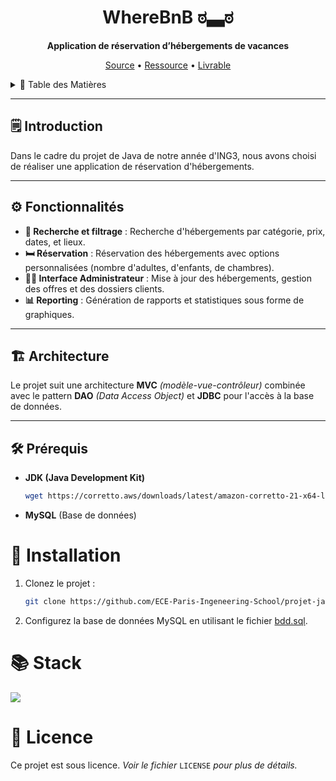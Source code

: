 <div align="center">

# WhereBnB ಠ▃ಠ

**Application de réservation d’hébergements de vacances**

[Source](https://boostcamp.omneseducation.com/course/view.php?id=377194) •
[Ressource](https://boostcamp.omneseducation.com/course/view.php?id=377194&section=2#tabs-tree-start) •
[Livrable](https://boostcamp.omneseducation.com/course/view.php?id=377194&section=4#tabs-tree-start)

</div>

<details>
    <summary>📖 Table des Matières</summary>
    <ol>
        <li><a href="#-introduction">Introduction</a></li>
        <li><a href="#-fonctionnalités">Fonctionnalités</a></li>
        <li><a href="#-architecture">Architecture</a></li>
        <li><a href="#-prérequis">Prérequis</a></li>
        <li><a href="#-installation">Installation</a></li>
        <li><a href="#-stack">Stack</a></li>
        <li><a href="#-licence">Licence</a></li>
        <li><a href="#-deadlines">Deadlines</a></li>
    </ol>
</details>

---

## 🗒️ Introduction

Dans le cadre du projet de Java de notre année d'ING3, nous avons choisi de réaliser une application de réservation d'hébergements.

---

## ⚙️ Fonctionnalités

- **🔎 Recherche et filtrage** : Recherche d'hébergements par catégorie, prix, dates, et lieux.
- **🛏️ Réservation** : Réservation des hébergements avec options personnalisées (nombre d'adultes, d'enfants, de chambres).
- **👨‍💼 Interface Administrateur** : Mise à jour des hébergements, gestion des offres et des dossiers clients.
- **📊 Reporting** : Génération de rapports et statistiques sous forme de graphiques.

---

## 🏗️ Architecture

Le projet suit une architecture **MVC** *(modèle-vue-contrôleur)* combinée avec le pattern **DAO** *(Data Access Object)* et **JDBC** pour l'accès à la base de données.

---

## 🛠️ Prérequis

- **JDK (Java Development Kit)**
  ```sh
  wget https://corretto.aws/downloads/latest/amazon-corretto-21-x64-linux-jdk.tar.gz
  ```

- **MySQL** (Base de données)

# 💾 Installation

1. Clonez le projet :
    ```sh
    git clone https://github.com/ECE-Paris-Ingeneering-School/projet-java-ing3-2025-1-5.git
    ```

2. Configurez la base de données MySQL en utilisant le fichier [bdd.sql](/src/bdd.sql).

# 📚 Stack
[![](https://skillicons.dev/icons?i=java,mysql)](https://skillicons.dev)

# 📜 Licence

Ce projet est sous licence.
*Voir le fichier* `LICENSE` *pour plus de détails.*